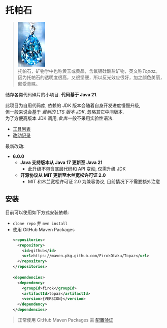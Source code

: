 # 托帕石

> ![topaz](docs/topaz.jpg)  
> 托帕石，矿物学中也称黄玉或黄晶，含氟铝硅酸盐矿物，英文称*Topaz*。  
> 因为托帕石的透明度很高，又很坚硬，所以反光效应很好，加之颜色美丽，颇受青睐。

储存各类代码碎片的小项目. **代码基于 Java 21**.

此项目为自用代码库, 依赖的 JDK 版本会随着自身开发进度慢慢升级,  
但一般来说会基于 *最新的 LTS 版本 JDK*, 忽略其它中间版本.  
为了方便高版本 JDK 调用, 此库一般不采用实验性语法.

* [工具列表](docs/tools.md)
* [改动记录](docs/changelog.md)

最新改动:

* **6.0.0**
  * **Java 支持版本从 Java 17 更新至 Java 21**
    * 此升级不包含底层代码和 API 变动, 仅需升级 JDK
  * **开源协议从 MIT 更新至木兰宽松许可证 2.0**
    * MIT 和木兰宽松许可证 2.0 为兼容协议, 目前情况下不需要额外注意

## 安装

目前可以使用如下方式安装依赖:

* `clone repo` 并 `mvn install`
* 使用 GitHub Maven Packages
  ```xml
  <repositories>
    <repository>
      <id>github</id>
      <url>https://maven.pkg.github.com/FirokOtaku/Topaz</url>
    </repository>
  </repositories>
  
  <dependencies>
    <dependency>
      <groupId>firok</groupId>
      <artifactId>topaz</artifactId>
      <version>{VERSION}</version>
    </dependency>
  </dependencies>
  ```
  
> 正常使用 GitHub Maven Packages 需 [配置验证](https://docs.github.com/cn/packages/working-with-a-github-packages-registry/working-with-the-apache-maven-registry)
